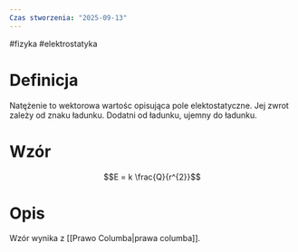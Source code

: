```yaml
---
Czas stworzenia: "2025-09-13"
---
```

#fizyka #elektrostatyka
# Definicja
Natężenie to wektorowa wartośc opisująca pole elektostatyczne. Jej zwrot zależy od znaku ładunku. Dodatni od ładunku, ujemny do ładunku.
# Wzór
$$E = k \frac{Q}{r^{2}}$$
# Opis
Wzór wynika z [[Prawo Columba|prawa columba]]. 
